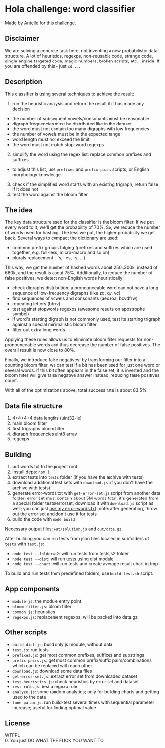 # Hola challenge: word classifier

Made by [Antelle](https://github.com/antelle/) for [this challenge](https://github.com/hola/challenge_word_classifier).

## Disclaimer

We are solving a concrete task here, not inventing a new probabilistic data structure. A lot of heuristics, regexps,
non-reusable code, strange code, single engine targeted code, magic numbers, broken scripts, etc... inside.
If you are offended by this - just `cd ..`.

## Description

This classifier is using several techniques to achieve the result:

1. run the heuristic analysis and return the result if it has made any decision
  * the number of subsequent vowels/consonants must be reasonable
  * digraph frequencies must be distributed like in the dataset
  * the word must not contain too many digraphs with low frequencies
  * the number of vowels must be in the expected range
  * word length must not exceed the limit
  * the word must not match stop-word regexps
2. simplify the word using the regex list: replace common prefixes and suffixes
  * to adjust this list, use `prefixes` and `prefix-pairs` scripts, or English morphology knowledge
3. check if the simplified word starts with an existing trigraph, return false if it does not
4. test the word against the bloom filter

## The idea

The key data structure used for the classifier is the bloom filter.
If we put every word to it, we'll get the probability of 70%. So, we reduce the number of words used for hashing.
The less we put, the higher probability we get back. Several ways to compact the dictionary are used:

- common prefix groups folging (prefixes and suffixes which are used together, e.g. full-less, micro-macro and so on)
- plurals replacement (-'s, -es, -s, ...)

This way, we get the number of hashed words about 250..300k, instead of 660k, and the result is about 75%.
Additionally, to reduce the number of false positives, we detect non-English words heuristically:

- check digraphs distribution: a pronounceable word can not have a long sequence of low-frequency digraphs (like zq, qv, vc)
- find sequences of vowels and consonants (aeoaoa, bcvdfrw)
- repeating letters (bbvv)
- test against stopwords regexps (awesome results on apostrophe symbol)
- if word's starting digraph is not commonly used, test its starting trigraph against a special minimalistic bloom filter
- filter out extra long words

Applying these rules allows us to eliminate bloom filter requests for non-pronounceable words
and thus decrease the number of false positives. The overall result is now close to 80%.

Finally, we introduce false negatives: by transforming our filter into a counting bloom filter, 
we can test if a bit has been used for just one word or several words. If this bit often appears in the false set,
it is inverted and the bloom filter will give false negative answer instead, reducing false positives count.

With all of the optimizations above, total success rate is about 83.5%.

## Data file structure

1. 4+4+4+4 data lengths (uint32-le)
2. main bloom filter
3. first trigraphs bloom filter
4. digraph frequencies uint8 array
5. regexps

## Building

1. put words.txt to the project root
2. install deps: `npm i`
3. extract tests into `tests` folder (if you have the archive with tests)
4. download additional test sets with `download.js` (if you don't have the archive with tests)
5. generate error-words.txt with `get-error-set.js` script from another data folder; error set must contain about 5M words total.
    it's generated from a special folder tests/errorset; download it with `download.js` script as well;
    you can just [use my error-words.txt](https://drive.google.com/file/d/0Bys9IOCJSJrpeG5GREdMa19tQnc/view).
    note: after generating, throw out the error set and don't use it for tests
6. build the code with `node build`

Necessary output files: `out/solution.js` and `out/data.gz`.

After building you can run tests from json files located in subfolders of `tests` with `test.js`:

- `node test --folder=s2`: will run tests from tests/s2 folder
- `node test --dist`: will run tests using dist module
- `node test --chart`: will run tests and create average result chart in tmp

To build and run tests from predefined folders, use `build-test.sh` script.

## App components

- `module.js`: the module entry point
- `bloom-filter.js`: bloom filter
- `common.js`: heuristics
- `regexps.js`: replacement regexps, will be packed into data.gz

## Other scripts

- `build-dist.js`: build only js module, without data
- `test.js`: run tests
- `prefixes.js`: get most common prefixes, suffixes and substrings
- `prefix-pairs.js`: get most common prefix/suffix pairs/combinations which can be replaced with each other
- `download.js`: download some data files
- `get-error-set.js`: extract error set from downloaded dataset
- `test-heuristics.js`: check heuristics by error set and dataset
- `test-rule.js`: test a regexp rule
- `analyze.js`: some random analytics; only for building charts and getting used to the data
- `tune-param.js`: run build-test several times with sequential parameter increase; useful for finding optimal value

## License

WTFPL  
0. You just DO WHAT THE FUCK YOU WANT TO.
